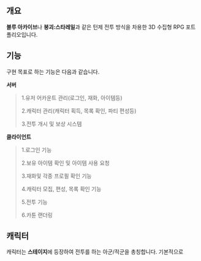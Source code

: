 개요
----------------------
**블루 아카이브**나 **붕괴:스타레일**과 같은 턴제 전투 방식을 차용한 3D 수집형 RPG 포트폴리오입니다.

기능
---------------------
구현 목표로 하는 기능은 다음과 같습니다.

**서버**
> 1.유저 어카운트 관리(로그인, 재화, 아이템등)
> 
> 2.캐릭터 관리(캐릭터 획득, 목록 확인, 파티 편성등)
> 
> 3.전투 개시 및 보상 시스템

**클라이언트**
> 1.로그인 기능
> 
> 2.보유 아이템 확인 및 아이템 사용 요청
> 
> 3.재화및 각종 프로필 확인 기능
> 
> 4.캐릭터 모집, 편성, 목록 확인 기능
> 
> 5.전투 기능
>
> 6.카툰 랜더링

캐릭터
--------------------
캐릭터는 **스테이지**에 등장하여 전투를 하는 아군/적군을 총칭합니다. 기본적으로
